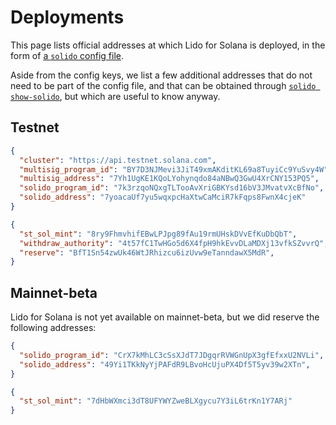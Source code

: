 # Deployments

This page lists official addresses at which Lido for Solana is deployed, in the
form of [a `solido` config file](the-solido-utility#configuration).

Aside from the config keys, we list a few additional addresses that do not need
to be part of the config file, and that can be obtained through [`solido
show-solido`](the-solido-utility.md), but which are useful to know anyway.

## Testnet

```json title="testnet.json"
{
  "cluster": "https://api.testnet.solana.com",
  "multisig_program_id": "BY7D3NJMevi3JiT49xmAKditKL69a8TuyiCc9YuSvy4W",
  "multisig_address": "7Yh1UgKE1KQoLYohynqdo84aNBwQ3GwU4XrCNY153PQ5",
  "solido_program_id": "7k3rzqoNQxgTLTooAvXriGBKYsd16bV3JMvatvXcBfNo",
  "solido_address": "7yoacaUf7yu5wqxpcHaXtwCaMciR7kFqps8FwnX4cjeK"
}
```

```json title="Mainnet related addresses"
{
  "st_sol_mint": "8ry9FhmvhifEBwLPJpg89fAu19rmUHskDVvEfKuDbQbT",
  "withdraw_authority": "4t57fC1TwHGo5d6X4fpH9hkEvvDLaMDXj13vfkSZvvrQ",
  "reserve": "BfT1Sn54zwUk46WtJRhizcu6izUvw9eTanndawX5MdR",
}
```

## Mainnet-beta

Lido for Solana is not yet available on mainnet-beta, but we did reserve the
following addresses:

```json title="mainnet.json"
{
  "solido_program_id": "CrX7kMhLC3cSsXJdT7JDgqrRVWGnUpX3gfEfxxU2NVLi",
  "solido_address": "49Yi1TKkNyYjPAFdR9LBvoHcUjuPX4Df5T5yv39w2XTn",
}
```

```json title="Mainnet related addresses"
{
  "st_sol_mint": "7dHbWXmci3dT8UFYWYZweBLXgycu7Y3iL6trKn1Y7ARj"
}
```
